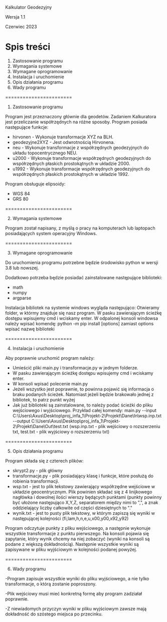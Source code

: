 Kalkulator Geodezyjny 

Wersja 1.1

Czerwiec 2023

Spis treści
=======================

1. Zastosowanie programu
2. Wymagania systemowe 
3. Wymagane oprogramowanie 
4. Instalacja i uruchomienie 
5. Opis działania programu
6. Wady programu

=======================

1. Zastosowanie programu


Program jest przeznaczony głównie dla geodetów.
Zadaniem Kalkuratora jest przeliczanie współrzędnych na różne sposoby.
Program posiada następujące funkcje:
- hirvonen - Wykonuje transformacje XYZ na BLH.
- geodezyjne2XYZ - Jest odwrotnością Hirvonena. 
- neu - Wykonuje transformacje z współrzędnych geodezyjnych do układu topocentrycznego NEU.
- u2000 - Wykonuje transformacje współrzędnych geodezyjnych do współrzędnych płaskich prostokątnych  w układzie 2000. 
- u1992 - Wykonuje transformacje współrzędnych geodezyjnych do współrzędnych płaskich prostokątnych  w układzie 1992.

Program obsługuje elipsoidy:
- WGS 84
- GRS 80

=======================

2. Wymagania systemowe 

Program został napisany, z myślą o pracy na komputerach lub laptopach posiadających system operacyjny Windows.

=======================

3. Wymagane oprogramowanie 


Do uruchomienia programu potrzebne będzie środowisko python w wersji 3.8 lub nowszej.

Dodatkowo potrzeba będzie posiadać zainstalowane następujące biblioteki:
- math
- numpy
- argparse

Instalacja bibliotek na systemie windows wygląda następująco:
Otwieramy folder, w którmy znajduje się nasz program. 
W pasku zawierającym ścieżkę dostępu wpisujemy cmd i wciskamy enter.
W odpalonej konsoli windowsa należy wpisać komendę:
python -m pip install [options]
zamiast options wpisać nazwę biblioteki

=======================

4. Instalacja i uruchomienie 

Aby poprawnie uruchomić program należy:
- Umieścić pliki main.py i transformacje.py w jednym folderze.
- W pasku zawierającym ścieżkę dostępu wpisujemy cmd i wciskamy enter.
- W konsoli wpisać polecenie main.py
- Jeżeli wszystko jest poprawnie, to powinna pojawić się informacja o braku podanych ścieżek. 
Natomiast jeżeli będzie brakowało jednej z bibliotek, to patrz punkt wyżej
- Jak już biblioteki są zainstalowane, to należy podać ścieżki do pliku wejściowego i wyjściowego. Przykład całej komendy:
main.py --input C:\Users\Axus\Desktop\proj_infa_1\Projekt-2\Projekt\Dane\In\wsp.inp.txt --output C:\Users\Axus\Desktop\proj_infa_1\Projekt-2\Projekt\Dane\Out\test.txt
(wsp.inp.txt - plik wejściowy o rozszerzeniu txt, test.txt - plik wyjściowy o rozszerzeniu txt)


=======================

5. Opis działania programu


Program składa się z czterech plików:
- skrypt2.py - plik główny 
- transformacje.py - plik posiadający klasę i funkcje, które posłużą do robienia transformacji.
- wsp.txt - jest to plik tekstowy zawierający współrzędne wejściowe w układzie geocentrycznym. Plik powinien składać się z 4 linijkowego nagłówka i dowolnej ilości wierszy będących punktami (punkty powinny być ułożone następująco X,Y,Z, separatorem między nimi to ",", a znak oddzielający liczby całkowite od części dziesiętnych to "."
- wynik.txt - jest to pusty plik tekstowy, w którym zapiszą się wyniki w następującej kolejności (fi,lam,h,n,e,u,x00,y00,x92,y92)

Program odczytuje punkty z pliku wejściowego, a następnie wykonuje wszystkie transformacje z punktu pierwszego. 
Na konsoli pojawia się zapytanie, który wynik chcemy na niej zobaczyć (wyniki na konsoli są podane z większą dokładnością).
Następnie wszystkie wyniki są zapisywane w pliku wyjściowym w kolejności podanej powyżej.

=======================

6. Wady programu

-Program zapisuje wszystkie wyniki do pliku wyjściowego, a nie tylko transformacje, o którą zostanie poproszony.

-Plik wejściowy musi mieć konkretną formę aby program zadziałał poprawnie.

-Z niewiadomych przyczyn wyniki w pliku wyjściowym zawsze mają dokładność do szóstego miejsca po przecinku.
